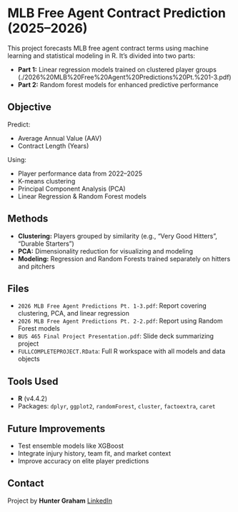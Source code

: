 # MLB Free Agent Contract Prediction (2025–2026)

This project forecasts MLB free agent contract terms using machine learning and statistical modeling in R. It’s divided into two parts:

- **Part 1:** Linear regression models trained on clustered player groups (./2026%20MLB%20Free%20Agent%20Predictions%20Pt.%201-3.pdf)
- **Part 2:** Random forest models for enhanced predictive performance

## Objective

Predict:
- Average Annual Value (AAV)
- Contract Length (Years)

Using:
- Player performance data from 2022–2025
- K-means clustering
- Principal Component Analysis (PCA)
- Linear Regression & Random Forest models

## Methods

- **Clustering:** Players grouped by similarity (e.g., “Very Good Hitters”, “Durable Starters”)
- **PCA:** Dimensionality reduction for visualizing and modeling
- **Modeling:** Regression and Random Forests trained separately on hitters and pitchers

## Files

- `2026 MLB Free Agent Predictions Pt. 1-3.pdf`: Report covering clustering, PCA, and linear regression
- `2026 MLB Free Agent Predictions Pt. 2-2.pdf`: Report using Random Forest models
- `BUS 465 Final Project Presentation.pdf`: Slide deck summarizing project
- `FULLCOMPLETEPROJECT.RData`: Full R workspace with all models and data objects

## Tools Used

- **R** (v4.4.2)
- Packages: `dplyr`, `ggplot2`, `randomForest`, `cluster`, `factoextra`, `caret`

## Future Improvements

- Test ensemble models like XGBoost
- Integrate injury history, team fit, and market context
- Improve accuracy on elite player predictions

## Contact

Project by **Hunter Graham**
[LinkedIn](https://www.linkedin.com/in/huntergraham1/) 
